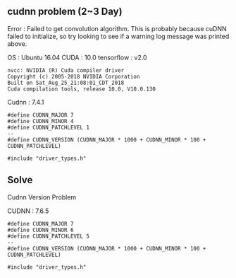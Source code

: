 ## cudnn problem (2~3 Day)

Error : Failed to get convolution algorithm. This is probably because cuDNN failed to initialize, so try looking to see if a warning log message was printed above.

OS : Ubuntu 16.04
CUDA : 10.0
tensorflow : v2.0

```
nvcc: NVIDIA (R) Cuda compiler driver
Copyright (c) 2005-2018 NVIDIA Corporation
Built on Sat_Aug_25_21:08:01_CDT_2018
Cuda compilation tools, release 10.0, V10.0.130
```

Cudnn : 7.4.1

```
#define CUDNN_MAJOR 7
#define CUDNN_MINOR 4
#define CUDNN_PATCHLEVEL 1
--
#define CUDNN_VERSION (CUDNN_MAJOR * 1000 + CUDNN_MINOR * 100 + CUDNN_PATCHLEVEL)

#include "driver_types.h"
```

## Solve 

Cudnn Version Problem  

CUDNN : 7.6.5

```
#define CUDNN_MAJOR 7
#define CUDNN_MINOR 6
#define CUDNN_PATCHLEVEL 5
--
#define CUDNN_VERSION (CUDNN_MAJOR * 1000 + CUDNN_MINOR * 100 + CUDNN_PATCHLEVEL)

#include "driver_types.h"
```
